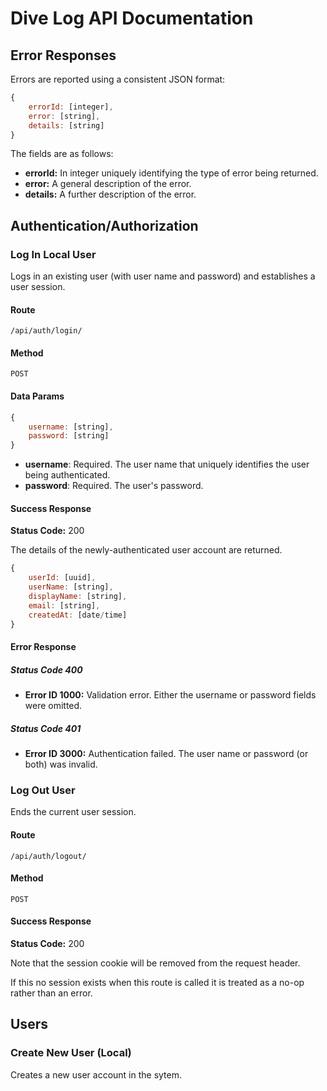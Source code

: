 # Dive Log API Documentation

## Error Responses

Errors are reported using a consistent JSON format:

```javascript
{
	errorId: [integer],
	error: [string],
	details: [string]
}
```

The fields are as follows:
* __errorId:__ In integer uniquely identifying the type of error being returned.
* __error:__ A general description of the error.
* __details:__ A further description of the error.

## Authentication/Authorization

### Log In Local User

Logs in an existing user (with user name and password) and establishes a user session.

#### Route

```
/api/auth/login/
```

#### Method

```
POST
```

#### Data Params
```javascript
{
	username: [string],
	password: [string]
}
```
* __username__: Required. The user name that uniquely identifies the user being authenticated.
* __password__: Required. The user's password.

#### Success Response
__Status Code:__ 200

The details of the newly-authenticated user account are returned.

```javascript
{
	userId: [uuid],
	userName: [string],
	displayName: [string],
	email: [string],
	createdAt: [date/time]
}
```

#### Error Response
##### Status Code 400
* __Error ID 1000:__ Validation error. Either the username or password fields were omitted.

##### Status Code 401
* __Error ID 3000:__ Authentication failed. The user name or password (or both) was invalid.


### Log Out User

Ends the current user session.

#### Route

```
/api/auth/logout/
```

#### Method
```
POST
```

#### Success Response
__Status Code:__ 200

Note that the session cookie will be removed from the request header.

If this no session exists when this route is called it is treated as a no-op rather
than an error.

## Users

### Create New User (Local)

Creates a new user account in the sytem.